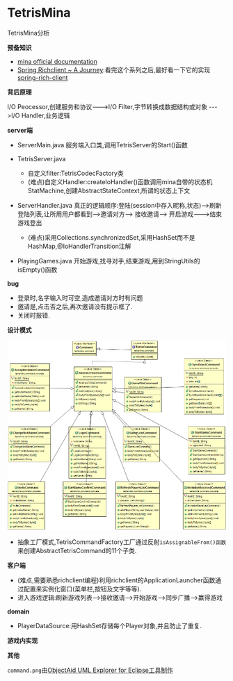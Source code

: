 TetrisMina
==========

TetrisMina分析

**预备知识**

- [mina official documentation](https://mina.apache.org/mina-project/documentation.html#documentation)
- [Spring Richclient ~ A Journey](http://chrismdp.com/2006/04/spring-richclient/):看完这个系列之后,最好看一下它的实现[spring-rich-client](https://github.com/shevek/spring-rich-client)

**背后原理**

I/O Peocessor,创建服务和协议--->I/O Filter,字节转换成数据结构或对象 --->I/O Handler,业务逻辑

**server端**

- ServerMain.java
	服务端入口类,调用TetrisServer的Start()函数
- TetrisServer.java
	- 自定义filter:TetrisCodecFactory类
	- (难点)自定义Handler:createIoHandler()函数调用mina自带的状态机StatMachine,创建AbstractStateContext,所谓的状态上下文

- ServerHandler.java
	真正的逻辑顺序:登陆(session中存入昵称,状态)-->刷新登陆列表,让所用用户都看到-->邀请对方--> 接收邀请--> 开启游戏--->结束游戏登出
	- (难点)采用Collections.synchronizedSet,采用HashSet而不是HashMap,@IoHandlerTransition注解

- PlayingGames.java
	开始游戏,找寻对手,结束游戏,用到StringUtils的isEmpty()函数

**bug**

- 登录时,名字输入时可空,造成邀请对方时有问题
- 邀请是,点击否之后,再次邀请没有提示框了.
- 关闭时报错.

**设计模式**

![command.png](command.png)

- 抽象工厂模式,TetrisCommandFactory工厂通过反射`isAssignableFrom()函数`来创建AbstractTetrisCommand的11个子类.

**客户端**

- (难点,需要熟悉richclient编程)利用richclient的ApplicationLauncher函数通过配置来实例化窗口(菜单栏,按钮及文字等等).
- 进入游戏逻辑:刷新游戏列表-->接收邀请-->开始游戏-->同步广播-->赢得游戏

**domain**

- PlayerDataSource:用HashSet存储每个Player对象,并且防止了重复.

**游戏内实现**

**其他**

`command.png`由[ObjectAid UML Explorer for Eclipse工具制作](http://www.objectaid.com/home)







	
